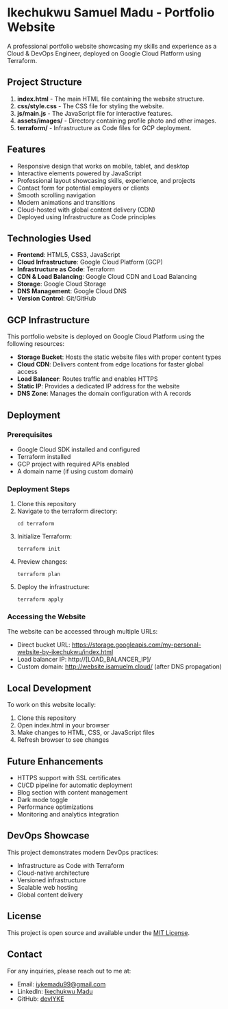 # Ikechukwu Samuel Madu - Portfolio Website

A professional portfolio website showcasing my skills and experience as a Cloud & DevOps Engineer, deployed on Google Cloud Platform using Terraform.

## Project Structure

1. **index.html** - The main HTML file containing the website structure.
2. **css/style.css** - The CSS file for styling the website.
3. **js/main.js** - The JavaScript file for interactive features.
4. **assets/images/** - Directory containing profile photo and other images.
5. **terraform/** - Infrastructure as Code files for GCP deployment.

## Features

- Responsive design that works on mobile, tablet, and desktop
- Interactive elements powered by JavaScript
- Professional layout showcasing skills, experience, and projects
- Contact form for potential employers or clients
- Smooth scrolling navigation
- Modern animations and transitions
- Cloud-hosted with global content delivery (CDN)
- Deployed using Infrastructure as Code principles

## Technologies Used

- **Frontend**: HTML5, CSS3, JavaScript
- **Cloud Infrastructure**: Google Cloud Platform (GCP)
- **Infrastructure as Code**: Terraform
- **CDN & Load Balancing**: Google Cloud CDN and Load Balancing
- **Storage**: Google Cloud Storage
- **DNS Management**: Google Cloud DNS
- **Version Control**: Git/GitHub

## GCP Infrastructure

This portfolio website is deployed on Google Cloud Platform using the following resources:

- **Storage Bucket**: Hosts the static website files with proper content types
- **Cloud CDN**: Delivers content from edge locations for faster global access
- **Load Balancer**: Routes traffic and enables HTTPS
- **Static IP**: Provides a dedicated IP address for the website
- **DNS Zone**: Manages the domain configuration with A records

## Deployment

### Prerequisites
- Google Cloud SDK installed and configured
- Terraform installed
- GCP project with required APIs enabled
- A domain name (if using custom domain)

### Deployment Steps
1. Clone this repository
2. Navigate to the terraform directory:
   ```
   cd terraform
   ```
3. Initialize Terraform:
   ```
   terraform init
   ```
4. Preview changes:
   ```
   terraform plan
   ```
5. Deploy the infrastructure:
   ```
   terraform apply
   ```

### Accessing the Website
The website can be accessed through multiple URLs:
- Direct bucket URL: https://storage.googleapis.com/my-personal-website-by-ikechukwu/index.html
- Load balancer IP: http://[LOAD_BALANCER_IP]/
- Custom domain: http://website.isamuelm.cloud/ (after DNS propagation)

## Local Development

To work on this website locally:

1. Clone this repository
2. Open index.html in your browser
3. Make changes to HTML, CSS, or JavaScript files
4. Refresh browser to see changes

## Future Enhancements

- HTTPS support with SSL certificates
- CI/CD pipeline for automatic deployment
- Blog section with content management
- Dark mode toggle
- Performance optimizations
- Monitoring and analytics integration

## DevOps Showcase

This project demonstrates modern DevOps practices:
- Infrastructure as Code with Terraform
- Cloud-native architecture
- Versioned infrastructure
- Scalable web hosting
- Global content delivery

## License

This project is open source and available under the [MIT License](LICENSE).

## Contact

For any inquiries, please reach out to me at:
- Email: iykemadu99@gmail.com
- LinkedIn: [Ikechukwu Madu](https://www.linkedin.com/in/ikechukwu-madu-14790917b/)
- GitHub: [devIYKE](https://github.com/devIYKE)